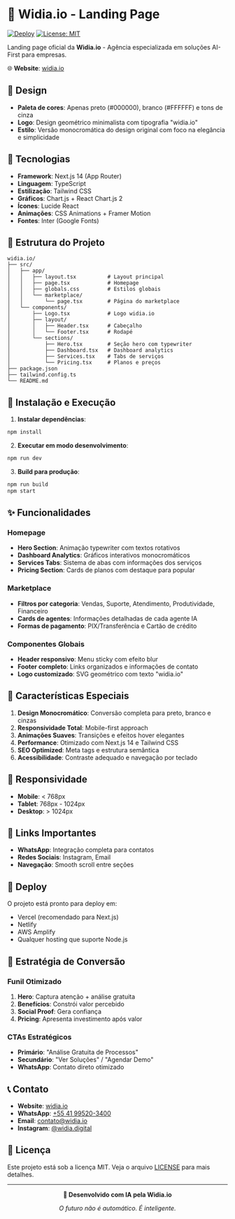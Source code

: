 # 🤖 Widia.io - Landing Page

[![Deploy](https://github.com/widia-io/widia.io/actions/workflows/deploy.yml/badge.svg)](https://github.com/widia-io/widia.io/actions/workflows/deploy.yml)
[![License: MIT](https://img.shields.io/badge/License-MIT-yellow.svg)](https://opensource.org/licenses/MIT)

Landing page oficial da **Widia.io** - Agência especializada em soluções AI-First para empresas.

🌐 **Website**: [widia.io](https://widia.io)

## 🎨 Design

- **Paleta de cores**: Apenas preto (#000000), branco (#FFFFFF) e tons de cinza
- **Logo**: Design geométrico minimalista com tipografia "widia.io"
- **Estilo**: Versão monocromática do design original com foco na elegância e simplicidade

## 🚀 Tecnologias

- **Framework**: Next.js 14 (App Router)
- **Linguagem**: TypeScript
- **Estilização**: Tailwind CSS
- **Gráficos**: Chart.js + React Chart.js 2
- **Ícones**: Lucide React
- **Animações**: CSS Animations + Framer Motion
- **Fontes**: Inter (Google Fonts)

## 📂 Estrutura do Projeto

```
widia.io/
├── src/
│   ├── app/
│   │   ├── layout.tsx          # Layout principal
│   │   ├── page.tsx            # Homepage
│   │   ├── globals.css         # Estilos globais
│   │   └── marketplace/
│   │       └── page.tsx        # Página do marketplace
│   └── components/
│       ├── Logo.tsx            # Logo widia.io
│       ├── layout/
│       │   ├── Header.tsx      # Cabeçalho
│       │   └── Footer.tsx      # Rodapé
│       └── sections/
│           ├── Hero.tsx        # Seção hero com typewriter
│           ├── Dashboard.tsx   # Dashboard analytics
│           ├── Services.tsx    # Tabs de serviços
│           └── Pricing.tsx     # Planos e preços
├── package.json
├── tailwind.config.ts
└── README.md
```

## 🔧 Instalação e Execução

1. **Instalar dependências**:
```bash
npm install
```

2. **Executar em modo desenvolvimento**:
```bash
npm run dev
```

3. **Build para produção**:
```bash
npm run build
npm start
```

## ✨ Funcionalidades

### Homepage
- **Hero Section**: Animação typewriter com textos rotativos
- **Dashboard Analytics**: Gráficos interativos monocromáticos
- **Services Tabs**: Sistema de abas com informações dos serviços
- **Pricing Section**: Cards de planos com destaque para popular

### Marketplace
- **Filtros por categoria**: Vendas, Suporte, Atendimento, Produtividade, Financeiro
- **Cards de agentes**: Informações detalhadas de cada agente IA
- **Formas de pagamento**: PIX/Transferência e Cartão de crédito

### Componentes Globais
- **Header responsivo**: Menu sticky com efeito blur
- **Footer completo**: Links organizados e informações de contato
- **Logo customizado**: SVG geométrico com texto "widia.io"

## 🎯 Características Especiais

1. **Design Monocromático**: Conversão completa para preto, branco e cinzas
2. **Responsividade Total**: Mobile-first approach
3. **Animações Suaves**: Transições e efeitos hover elegantes
4. **Performance**: Otimizado com Next.js 14 e Tailwind CSS
5. **SEO Optimized**: Meta tags e estrutura semântica
6. **Acessibilidade**: Contraste adequado e navegação por teclado

## 📱 Responsividade

- **Mobile**: < 768px
- **Tablet**: 768px - 1024px  
- **Desktop**: > 1024px

## 🔗 Links Importantes

- **WhatsApp**: Integração completa para contatos
- **Redes Sociais**: Instagram, Email
- **Navegação**: Smooth scroll entre seções

## 🚀 Deploy

O projeto está pronto para deploy em:
- Vercel (recomendado para Next.js)
- Netlify
- AWS Amplify
- Qualquer hosting que suporte Node.js

## 🎯 Estratégia de Conversão

### Funil Otimizado
1. **Hero**: Captura atenção + análise gratuita
2. **Benefícios**: Constrói valor percebido
3. **Social Proof**: Gera confiança
4. **Pricing**: Apresenta investimento após valor

### CTAs Estratégicos
- **Primário**: "Análise Gratuita de Processos"
- **Secundário**: "Ver Soluções" / "Agendar Demo"
- **WhatsApp**: Contato direto otimizado

## 📞 Contato

- **Website**: [widia.io](https://widia.io)
- **WhatsApp**: [+55 41 99520-3400](https://wa.me/5541995203400)
- **Email**: [contato@widia.io](mailto:contato@widia.io)
- **Instagram**: [@widia.digital](https://www.instagram.com/widia.digital)

## 📝 Licença

Este projeto está sob a licença MIT. Veja o arquivo [LICENSE](LICENSE) para mais detalhes.

---

<div align="center">
  
**🤖 Desenvolvido com IA pela Widia.io**

*O futuro não é automático. É inteligente.*

</div>
